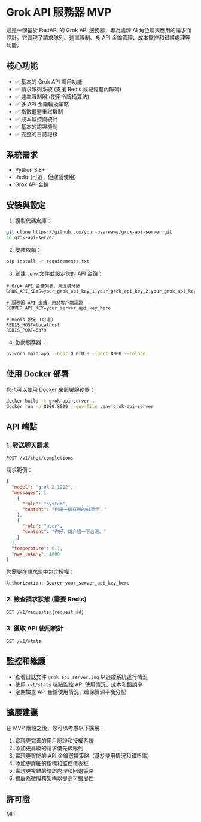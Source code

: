 # Grok API 服務器 MVP

這是一個基於 FastAPI 的 Grok API 服務器，專為處理 AI 角色聊天應用的請求而設計。它實現了請求隊列、速率限制、多 API 金鑰管理、成本監控和錯誤處理等功能。

## 核心功能

- ✅ 基本的 Grok API 調用功能
- ✅ 請求隊列系統 (支援 Redis 或記憶體內隊列)
- ✅ 速率限制器 (使用令牌桶算法)
- ✅ 多 API 金鑰輪換策略
- ✅ 指數退避重試機制
- ✅ 成本監控與統計
- ✅ 基本的認證機制
- ✅ 完整的日誌記錄

## 系統需求

- Python 3.8+
- Redis (可選，但建議使用)
- Grok API 金鑰

## 安裝與設定

1. 複製代碼倉庫：

```bash
git clone https://github.com/your-username/grok-api-server.git
cd grok-api-server
```

2. 安裝依賴：

```bash
pip install -r requirements.txt
```

3. 創建 `.env` 文件並設定您的 API 金鑰：

```
# Grok API 金鑰列表，用逗號分隔
GROK_API_KEYS=your_grok_api_key_1,your_grok_api_key_2,your_grok_api_key_3

# 服務器 API 金鑰，用於客戶端認證
SERVER_API_KEY=your_server_api_key_here

# Redis 設定 (可選)
REDIS_HOST=localhost
REDIS_PORT=6379
```

4. 啟動服務器：

```bash
uvicorn main:app --host 0.0.0.0 --port 8000 --reload
```

## 使用 Docker 部署

您也可以使用 Docker 來部署服務器：

```bash
docker build -t grok-api-server .
docker run -p 8000:8000 --env-file .env grok-api-server
```

## API 端點

### 1. 發送聊天請求

```
POST /v1/chat/completions
```

請求範例：

```json
{
  "model": "grok-2-1212",
  "messages": [
    {
      "role": "system",
      "content": "你是一個有用的AI助手。"
    },
    {
      "role": "user",
      "content": "你好，請介紹一下台灣。"
    }
  ],
  "temperature": 0.7,
  "max_tokens": 1000
}
```

您需要在請求頭中包含授權：

```
Authorization: Bearer your_server_api_key_here
```

### 2. 檢查請求狀態 (需要 Redis)

```
GET /v1/requests/{request_id}
```

### 3. 獲取 API 使用統計

```
GET /v1/stats
```

## 監控和維護

- 查看日誌文件 `grok_api_server.log` 以追蹤系統運行情況
- 使用 `/v1/stats` 端點監控 API 使用情況、成本和錯誤率
- 定期檢查 API 金鑰使用情況，確保資源平衡分配

## 擴展建議

在 MVP 階段之後，您可以考慮以下擴展：

1. 實現更完善的用戶認證和授權系統
2. 添加更高級的請求優先級隊列
3. 實現更智能的 API 金鑰選擇策略（基於使用情況和錯誤率）
4. 添加更詳細的指標和監控儀表板
5. 實現更複雜的錯誤處理和回退策略
6. 擴展為微服務架構以提高可擴展性

## 許可證

MIT